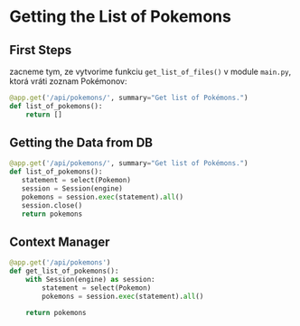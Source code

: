 # Getting the List of Pokemons


## First Steps

zacneme tym, ze vytvorime funkciu `get_list_of_files()` v module `main.py`, ktorá vráti zoznam Pokémonov:

```python
@app.get('/api/pokemons/', summary="Get list of Pokémons.")
def list_of_pokemons():
    return []
```

## Getting the Data from DB

```python
@app.get('/api/pokemons/', summary="Get list of Pokémons.")
def list_of_pokemons():
   statement = select(Pokemon)
   session = Session(engine)
   pokemons = session.exec(statement).all()
   session.close()
   return pokemons
```


## Context Manager

```python
@app.get('/api/pokemons')
def get_list_of_pokemons():
    with Session(engine) as session:
        statement = select(Pokemon)
        pokemons = session.exec(statement).all()

    return pokemons
```
